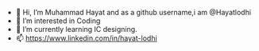 - 👋 Hi, I’m Muhammad Hayat and as a github username,i am @Hayatlodhi
- 👀 I’m interested in Coding
- 🌱 I’m currently learning IC designing.
- 📫 https://www.linkedin.com/in/hayat-lodhi

<!---
Hayatlodhi/Hayatlodhi is a ✨ special ✨ repository because its `README.md` (this file) appears on your GitHub profile.
You can click the Preview link to take a look at your changes.
--->
